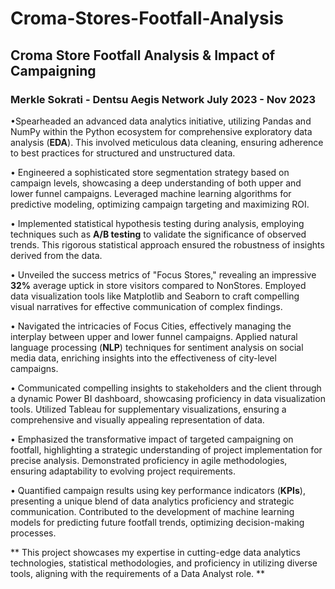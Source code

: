 # Croma-Stores-Footfall-Analysis

## Croma Store Footfall Analysis & Impact of Campaigning
### Merkle Sokrati - Dentsu Aegis Network July 2023 - Nov 2023

•Spearheaded an advanced data analytics initiative, utilizing Pandas and NumPy within the Python ecosystem
for comprehensive exploratory data analysis (**EDA**). This involved meticulous data cleaning, ensuring adherence
to best practices for structured and unstructured data.

• Engineered a sophisticated store segmentation strategy based on campaign levels, showcasing a deep
understanding of both upper and lower funnel campaigns. Leveraged machine learning algorithms for
predictive modeling, optimizing campaign targeting and maximizing ROI.

• Implemented statistical hypothesis testing during analysis, employing techniques such as **A/B testing** to
validate the significance of observed trends. This rigorous statistical approach ensured the robustness of
insights derived from the data.

• Unveiled the success metrics of "Focus Stores," revealing an impressive **32%** average uptick in store visitors
compared to NonStores. Employed data visualization tools like Matplotlib and Seaborn to craft compelling
visual narratives for effective communication of complex findings.

• Navigated the intricacies of Focus Cities, effectively managing the interplay between upper and lower funnel
campaigns. Applied natural language processing (**NLP**) techniques for sentiment analysis on social media data,
enriching insights into the effectiveness of city-level campaigns.

• Communicated compelling insights to stakeholders and the client through a dynamic Power BI dashboard,
showcasing proficiency in data visualization tools. Utilized Tableau for supplementary visualizations, ensuring
a comprehensive and visually appealing representation of data.

• Emphasized the transformative impact of targeted campaigning on footfall, highlighting a strategic
understanding of project implementation for precise analysis. Demonstrated proficiency in agile
methodologies, ensuring adaptability to evolving project requirements.

• Quantified campaign results using key performance indicators (**KPIs**), presenting a unique blend of data
analytics proficiency and strategic communication. Contributed to the development of machine learning
models for predicting future footfall trends, optimizing decision-making processes.


** This project showcases my expertise in cutting-edge data analytics technologies, statistical methodologies, and
proficiency in utilizing diverse tools, aligning with the requirements of a Data Analyst role. **

